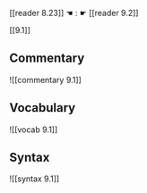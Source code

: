 [[reader 8.23]] ☚ : ☛ [[reader 9.2]]

[[9.1]]

## Commentary

![[commentary 9.1]]

## Vocabulary

![[vocab 9.1]]

## Syntax

![[syntax 9.1]]

